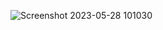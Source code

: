 
![Screenshot 2023-05-28 101030](https://github.com/editorblitz/bionotes/assets/67771494/709636d5-203b-4f09-9575-fd763375f5a7)
